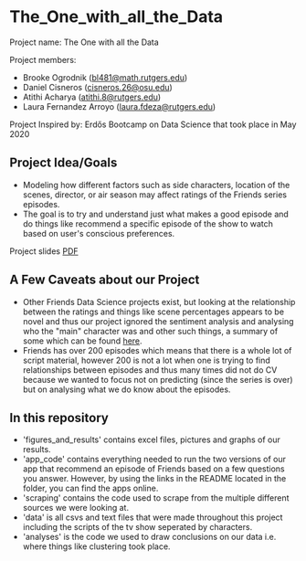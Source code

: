# The_One_with_all_the_Data

Project name: The One with all the Data

Project members: 
- Brooke Ogrodnik (bl481@math.rutgers.edu)
- Daniel Cisneros (cisneros.26@osu.edu)
- Atithi Acharya (atithi.8@rutgers.edu)
- Laura Fernandez Arroyo (laura.fdeza@rutgers.edu)

Project Inspired by: Erd&#337;s Bootcamp on Data Science that took place in May 2020

## Project Idea/Goals
- Modeling how different factors such as side characters, location of the scenes, director, or air season may affect ratings of the Friends series episodes. 
- The goal is to try and understand just what makes a good episode and do things like recommend a specific episode of the show to watch based on user's conscious preferences.

Project slides [PDF](https://drive.google.com/file/d/1MixSt3D3Bk9DpB6BrmSwShaafa0sGMER/view?usp=sharing) 

## A Few Caveats about our Project
- Other Friends Data Science projects exist, but looking at the relationship between the ratings and things like scene percentages appears to be novel and thus our project ignored the sentiment analysis and analysing who the "main" character was and other such things, a summary of some which can be found [here](https://towardsdatascience.com/the-one-with-all-the-friends-analysis-59dafcec19c5).  
- Friends has over 200 episodes which means that there is a whole lot of script material, however 200 is not a lot when one is trying to find relationships between episodes and thus many times did not do CV because we wanted to focus not on predicting (since the series is over) but on analysing what we do know about the episodes.

## In this repository
- 'figures_and_results' contains excel files, pictures and graphs of our results.
- 'app_code' contains everything needed to run the two versions of our app that recommend an episode of Friends based on a few questions you answer.  However, by using the links in the README located in the folder, you can find the apps online.
- 'scraping' contains the code used to scrape from the multiple different sources we were looking at.
- 'data' is all csvs and text files that were made throughout this project including the scripts of the tv show seperated by characters.
- 'analyses' is the code we used to draw conclusions on our data i.e. where things like clustering took place.
